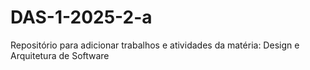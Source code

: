 # DAS-1-2025-2-a
Repositório para adicionar trabalhos e atividades da matéria: Design e Arquitetura de Software
